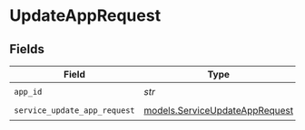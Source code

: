 # UpdateAppRequest


## Fields

| Field                                                                  | Type                                                                   | Required                                                               | Description                                                            |
| ---------------------------------------------------------------------- | ---------------------------------------------------------------------- | ---------------------------------------------------------------------- | ---------------------------------------------------------------------- |
| `app_id`                                                               | *str*                                                                  | :heavy_check_mark:                                                     | app ID                                                                 |
| `service_update_app_request`                                           | [models.ServiceUpdateAppRequest](../models/serviceupdateapprequest.md) | :heavy_check_mark:                                                     | Input                                                                  |